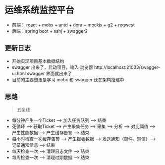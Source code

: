 # 运维系统监控平台
* 前端： react + mobx + antd + dora + mockjs + g2 + reqwest
* 后端：spring boot + sshj + swagger2


## 更新日志
* 开始实现项目基本数据结构
* swagger 出来了，启动项目，输入 浏览器 http://localhost:21003/swagger-ui.html swagger 界面就出来了
* 目前的主要想法是学习 mobx 和 swagger 还在架构搭建中


## 思路
> 五条线

* 每分钟产生一个Ticket --> 加入任务队列 --> 结束
* 死循环 --> 获取Ticket --> 产生采集任务 --> 采集 --> 分析 --> 对比阈值 --> 产生性能数据 --> 产生缓存告警 --> 结束
* 每小时检查一次缓存告警 --> 产生报表数据 --> 发送通知（邮件，短信）--> 记录通知信息 --> 结束
* 每天检查一次 --> 清理日志文件 --> 结束
* 每周检查一次 --> 清理过期数据 --> 结束


